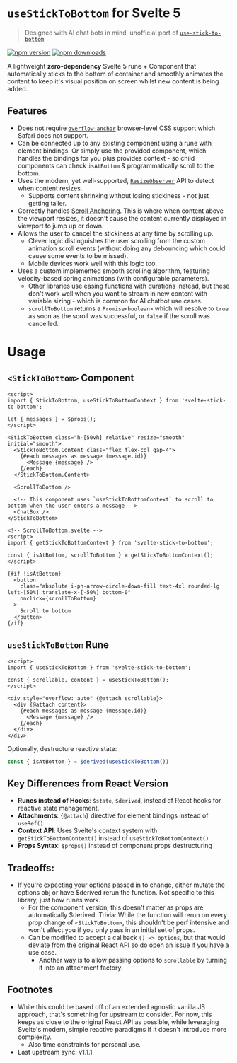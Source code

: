 # `useStickToBottom` for Svelte 5

> Designed with AI chat bots in mind, unofficial port of [`use-stick-to-bottom`](https://www.npmjs.com/package/use-stick-to-bottom)

[![npm version](https://img.shields.io/npm/v/svelte-stick-to-bottom.svg?style=flat-square)](https://www.npmjs.com/package/svelte-stick-to-bottom)
[![npm downloads](https://img.shields.io/npm/dm/svelte-stick-to-bottom.svg?style=flat-square)](https://www.npmjs.com/package/svelte-stick-to-bottom)

<!-- TODO:
[![Demo](https://img.shields.io/badge/StackBlitz-Demo-blue.svg?style=flat-square)](https://stackblitz.com/~/github.com/samdenty/svelte-stick-to-bottom?file=demo/Demo.svelte)
-->

A lightweight **zero-dependency** Svelte 5 rune + Component that automatically sticks to the bottom of container and smoothly animates the content to keep it's visual position on screen whilst new content is being added.

## Features

- Does not require [`overflow-anchor`](https://developer.mozilla.org/en-US/docs/Web/CSS/overflow-anchor) browser-level CSS support which Safari does not support.
- Can be connected up to any existing component using a rune with element bindings. Or simply use the provided component, which handles the bindings for you plus provides context - so child components can check `isAtBottom` & programmatically scroll to the bottom.
- Uses the modern, yet well-supported, [`ResizeObserver`](https://developer.mozilla.org/en-US/docs/Web/API/ResizeObserver) API to detect when content resizes.
  - Supports content shrinking without losing stickiness - not just getting taller.
- Correctly handles [Scroll Anchoring](https://developer.mozilla.org/en-US/docs/Web/CSS/overflow-anchor/Guide_to_scroll_anchoring). This is where when content above the viewport resizes, it doesn't cause the content currently displayed in viewport to jump up or down.
- Allows the user to cancel the stickiness at any time by scrolling up.
  - Clever logic distinguishes the user scrolling from the custom animation scroll events (without doing any debouncing which could cause some events to be missed).
  - Mobile devices work well with this logic too.
- Uses a custom implemented smooth scrolling algorithm, featuring velocity-based spring animations (with configurable parameters).
  - Other libraries use easing functions with durations instead, but these don't work well when you want to stream in new content with variable sizing - which is common for AI chatbot use cases.
  - `scrollToBottom` returns a `Promise<boolean>` which will resolve to `true` as soon as the scroll was successful, or `false` if the scroll was cancelled.

# Usage

## `<StickToBottom>` Component

```svelte
<script>
import { StickToBottom, useStickToBottomContext } from 'svelte-stick-to-bottom';

let { messages } = $props();
</script>

<StickToBottom class="h-[50vh] relative" resize="smooth" initial="smooth">
  <StickToBottom.Content class="flex flex-col gap-4">
    {#each messages as message (message.id)}
      <Message {message} />
    {/each}
  </StickToBottom.Content>

  <ScrollToBottom />

  <!-- This component uses `useStickToBottomContext` to scroll to bottom when the user enters a message -->
  <ChatBox />
</StickToBottom>
```

```svelte
<!-- ScrollToBottom.svelte -->
<script>
import { getStickToBottomContext } from 'svelte-stick-to-bottom';

const { isAtBottom, scrollToBottom } = getStickToBottomContext();
</script>

{#if !isAtBottom}
  <button
    class="absolute i-ph-arrow-circle-down-fill text-4xl rounded-lg left-[50%] translate-x-[-50%] bottom-0"
    onclick={scrollToBottom}
  >
    Scroll to bottom
  </button>
{/if}
```

## `useStickToBottom` Rune

```svelte
<script>
import { useStickToBottom } from 'svelte-stick-to-bottom';

const { scrollable, content } = useStickToBottom();
</script>

<div style="overflow: auto" {@attach scrollable}>
  <div {@attach content}>
    {#each messages as message (message.id)}
      <Message {message} />
    {/each}
  </div>
</div>
```

Optionally, destructure reactive state:

```js
const { isAtBottom } = $derived(useStickToBottom())
```

## Key Differences from React Version

- **Runes instead of Hooks**: `$state`, `$derived`, instead of React hooks for reactive state management.
- **Attachments**: `{@attach}` directive for element bindings instead of `useRef()`
- **Context API**: Uses Svelte's context system with `getStickToBottomContext()` instead of `useStickToBottomContext()`
- **Props Syntax**: `$props()` instead of component props destructuring

## Tradeoffs:

- If you're expecting your options passed in to change, either mutate the options obj or have $derived rerun the function. Not specific to this library, just how runes work.
  - For the component version, this doesn't matter as props are automatically $derived. Trivia: While the function will rerun on every prop change of `<StickToBottom>`, this shouldn't be perf intensive and won't affect you if you only pass in an initial set of props.
  - Can be modified to accept a callback `() => options`, but that would deviate from the original React API so do open an issue if you have a use case. <!-- Wouldn't be hard to implement with a simple Proxy to wrap it. -->
    - Another way is to allow passing options to `scrollable` by turning it into an attachment factory.

## Footnotes

- While this could be based off of an extended agnostic vanilla JS approach, that's something for upstream to consider. For now, this keeps as close to the original React API as possible, while leveraging Svelte's modern, simple reactive paradigms if it doesn't introduce more complexity.
  - Also time constraints for personal use.
- Last upstream sync: v1.1.1
